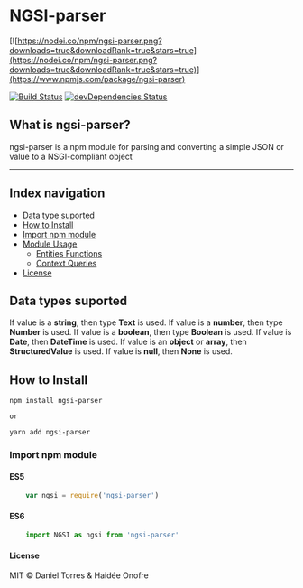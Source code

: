 # NGSI-parser

[![https://nodei.co/npm/ngsi-parser.png?downloads=true&downloadRank=true&stars=true](https://nodei.co/npm/ngsi-parser.png?downloads=true&downloadRank=true&stars=true)](https://www.npmjs.com/package/ngsi-parser)

[![Build Status](https://api.travis-ci.org/cenidetiot/OCB.jsLibrary.svg?branch=master)](https://travis-ci.org/cenidetiot/NGSI.jsLibrary)
[![devDependencies Status](https://david-dm.org/dwyl/hapi-auth-jwt2/dev-status.svg)](https://david-dm.org/dwyl/hapi-auth-jwt2?type=dev)

## What is ngsi-parser?

ngsi-parser is a npm module for parsing and converting a simple JSON or value to a NSGI-compliant object

----------

## Index navigation

* [Data type suported](#usage)
* [How to Install](#how-to-install)
* [Import npm module](#import-npm-module)
* [Module Usage](#module-usage)
	* [Entities Functions](docs/EntitiesFunctions.md)
	* [Context Queries](docs/ContextQueries.md)
* [License](#license)

## Data types suported

If value is a **string**, then type **Text** is used.
If value is a **number**, then type **Number** is used.
If value is a **boolean**, then type **Boolean** is used.
If value is **Date**, then **DateTime** is used.
If value is an **object** or **array**, then **StructuredValue** is used.
If value is **null**, then **None** is used.

## How to Install

    npm install ngsi-parser 
    
   	or
   
	yarn add ngsi-parser

### Import npm module

#### ES5 
```js
	var ngsi = require('ngsi-parser')
```

#### ES6 
```js
	import NGSI as ngsi from 'ngsi-parser'
```

#### License 
MIT &copy; Daniel Torres & Haidée Onofre
